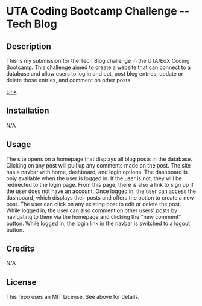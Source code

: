 
# UTA Coding Bootcamp Challenge  -- Tech Blog

## Description

This is my submission for the Tech Blog challenge in the UTA/EdX Coding Bootcamp. This challenge aimed to create a website that can connect to a database and allow users to log in and out, post blog entries, update or delete those entries, and comment on other posts.

<a href="https://njm-tech-blog-75452fdd6827.herokuapp.com/">Link</a>



## Installation

N/A

## Usage

The site opens on a homepage that displays all blog posts in the database. Clicking on any post will pull up any comments made on the post. The site has a navbar with home, dashboard, and login options. The dashboard is only available when the user is logged in. If the user is not, they will be redirected to the login page. From this page, there is also a link to sign up if the user does not have an account. Once logged in, the user can access the dashboard, which displays their posts and offers the option to create a new post. The user can click on any existing post to edit or delete the post. While logged in, the user can also comment on other users' posts by navigating to them via the homepage and clicking the "new comment" button. While logged in, the login link in the navbar is switched to a logout button.


## Credits

N/A

## License

This repo uses an MIT License. See above for details.
